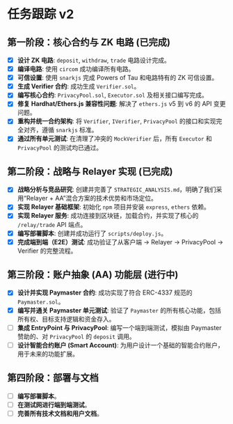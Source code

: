 # 任务跟踪 v2

## 第一阶段：核心合约与 ZK 电路 (已完成)

- [x] **设计 ZK 电路**: `deposit`, `withdraw`, `trade` 电路设计完成。
- [x] **编译电路**: 使用 `circom` 成功编译所有电路。
- [x] **可信设置**: 使用 `snarkjs` 完成 Powers of Tau 和电路特有的 ZK 可信设置。
- [x] **生成 Verifier 合约**: 成功生成 `Verifier.sol`。
- [x] **编写核心合约**: `PrivacyPool.sol`, `Executor.sol` 及相关接口编写完成。
- [x] **修复 Hardhat/Ethers.js 兼容性问题**: 解决了 `ethers.js` v5 到 v6 的 API 变更问题。
- [x] **重构并统一合约架构**: 将 `Verifier`, `IVerifier`, `PrivacyPool` 的接口和实现完全对齐，遵循 `snarkjs` 标准。
- [x] **通过所有单元测试**: 在清理了冲突的 `MockVerifier` 后，所有 `Executor` 和 `PrivacyPool` 的测试均已通过。

## 第二阶段：战略与 Relayer 实现 (已完成)

- [x] **战略分析与竞品研究**: 创建并完善了 `STRATEGIC_ANALYSIS.md`，明确了我们采用“Relayer + AA”混合方案的技术优势和市场定位。
- [x] **实现 Relayer 基础框架**: 初始化 `npm` 项目并安装 `express`, `ethers` 依赖。
- [x] **实现 Relayer 服务**: 成功连接到区块链，加载合约，并实现了核心的 `/relay/trade` API 端点。
- [x] **编写部署脚本**: 创建并成功运行了 `scripts/deploy.js`。
- [x] **完成端到端（E2E）测试**: 成功验证了从客户端 -> Relayer -> PrivacyPool -> Verifier 的完整流程。

## 第三阶段：账户抽象 (AA) 功能层 (进行中)

- [x] **设计并实现 Paymaster 合约**: 成功实现了符合 ERC-4337 规范的 `Paymaster.sol`。
- [x] **编写并通关 Paymaster 单元测试**: 验证了 `Paymaster` 的所有核心功能，包括所有权、目标支持逻辑和资金存入。
- [ ] **集成 EntryPoint 与 PrivacyPool**: 编写一个端到端测试，模拟由 Paymaster 赞助的、对 `PrivacyPool` 的 `deposit` 调用。
- [ ] **设计智能合约账户 (Smart Account)**: 为用户设计一个基础的智能合约账户，用于未来的功能扩展。

## 第四阶段：部署与文档

- [ ] **编写部署脚本**。
- [ ] **在测试网进行端到端测试**。
- [ ] **完善所有技术文档和用户文档**。